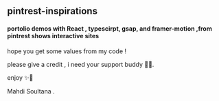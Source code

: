 ## pintrest-inspirations

#### portolio demos with React , typescirpt, gsap, and framer-motion ,from pintrest shows interactive sites 

hope you get some values from my code !

please give a credit , i need your support  buddy 👩‍🚀. 

enjoy ✨💫

Mahdi Soultana .
